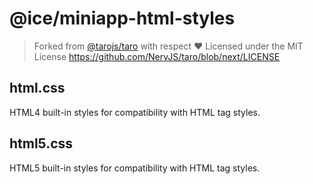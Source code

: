 # @ice/miniapp-html-styles

> Forked from [@tarojs/taro](https://github.com/NervJS/taro/tree/next/packages/taro) with respect ❤️
> Licensed under the MIT License
> https://github.com/NervJS/taro/blob/next/LICENSE

## html.css

HTML4 built-in styles for compatibility with HTML tag styles.

## html5.css

HTML5 built-in styles for compatibility with HTML tag styles.
